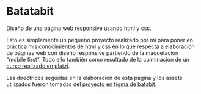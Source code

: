 # Batatabit
Diseño de una página web responsive usando html y css.

Esto es simplemente un pequeño proyecto realizado por mí para poner en práctica mis conocimientos de html y css en lo que respecta a elaboración de páginas web con diseño responsive partiendo de la maquetación "mobile first". Todo ello también como resultado de la culminación de un [curso realizado en platzi](https://platzi.com/cursos/mobile-first/).

Las directrices seguidas en la elaboración de esta página y los assets utilizados fueron tomadas del [proyecto en figma de batabit](https://www.figma.com/file/sMmlQaZldfDcLERYYWe6h4/Bata-Bit).

